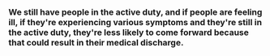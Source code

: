 ### We still have people in the active duty, and if people are feeling ill, if they're experiencing various symptoms and they're still in the active duty, they're less likely to come forward because that could result in their medical discharge.